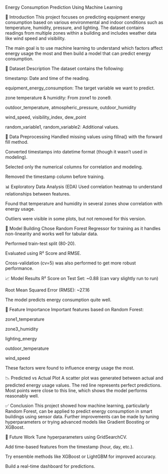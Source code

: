 Energy Consumption Prediction Using Machine Learning

📝 Introduction
This project focuses on predicting equipment energy consumption based on various environmental and indoor conditions such as temperature, humidity, pressure, and lighting. The dataset contains readings from multiple zones within a building and includes weather data like wind speed and visibility.

The main goal is to use machine learning to understand which factors affect energy usage the most and then build a model that can predict energy consumption.

📁 Dataset Description
The dataset contains the following:

timestamp: Date and time of the reading.

equipment_energy_consumption: The target variable we want to predict.

zone temperature & humidity: From zone1 to zone9.

outdoor_temperature, atmospheric_pressure, outdoor_humidity

wind_speed, visibility_index, dew_point

random_variable1, random_variable2: Additional values.

🧹 Data Preprocessing
Handled missing values using fillna() with the forward fill method.

Converted timestamps into datetime format (though it wasn’t used in modeling).

Selected only the numerical columns for correlation and modeling.

Removed the timestamp column before training.

📊 Exploratory Data Analysis (EDA)
Used correlation heatmap to understand relationships between features.

Found that temperature and humidity in several zones show correlation with energy usage.

Outliers were visible in some plots, but not removed for this version.

🤖 Model Building
Chose Random Forest Regressor for training as it handles non-linearity and works well for tabular data.

Performed train-test split (80-20).

Evaluated using R² Score and RMSE.

Cross-validation (cv=5) was also performed to get more robust performance.

📈 Model Results
R² Score on Test Set: ~0.88 (can vary slightly run to run)

Root Mean Squared Error (RMSE): ~27.16

The model predicts energy consumption quite well.

🌟 Feature Importance
Important features based on Random Forest:

zone1_temperature

zone3_humidity

lighting_energy

outdoor_temperature

wind_speed

These factors were found to influence energy usage the most.

📉 Predicted vs Actual Plot
A scatter plot was generated between actual and predicted energy usage values. The red line represents perfect predictions. Most points were close to this line, which shows the model performs reasonably well.

✅ Conclusion
This project showed how machine learning, particularly Random Forest, can be applied to predict energy consumption in smart buildings using sensor data. Further improvements can be made by tuning hyperparameters or trying advanced models like Gradient Boosting or XGBoost.

🚀 Future Work
Tune hyperparameters using GridSearchCV.

Add time-based features from the timestamp (hour, day, etc.).

Try ensemble methods like XGBoost or LightGBM for improved accuracy.

Build a real-time dashboard for predictions.

